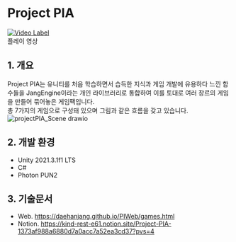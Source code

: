 # Project PIA

[![Video Label](http://img.youtube.com/vi/jmLlG9ga9So/0.jpg)](https://youtu.be/jmLlG9ga9So)</br>
플레이 영상</br>

## 1. 개요
Project PIA는 유니티를 처음 학습하면서 습득한 지식과 게임 개발에 유용하다 느낀 함수들을 JangEngine이라는 개인 라이브러리로 통합하여 이를 토대로 여러 장르의 게임을 만들어 묶어놓은 게임팩입니다.</br>
총 7가지의 게임으로 구성돼 있으며 그림과 같은 흐름을 갖고 있습니다.</br>
![projectPIA_Scene drawio](https://github.com/user-attachments/assets/88532196-12b7-40c3-8b8a-b9a31f6267bb)</br>

## 2. 개발 환경
- Unity 2021.3.1f1 LTS
- C#
- Photon PUN2

## 3. 기술문서
- Web. https://daehanjang.github.io/PIWeb/games.html</br>
- Notion. https://kind-rest-e61.notion.site/Project-PIA-1373af988a6880d7a0acc7a52ea3cd37?pvs=4</br>
